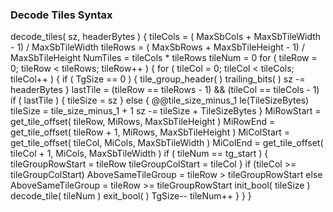### Decode Tiles Syntax

<div class="syntax">
decode_tiles( sz, headerBytes ) {
    tileCols = ( MaxSbCols + MaxSbTileWidth - 1) / MaxSbTileWidth
    tileRows = ( MaxSbRows + MaxSbTileHeight - 1) / MaxSbTileHeight
    NumTiles = tileCols * tileRows
    tileNum = 0
    for ( tileRow = 0; tileRow < tileRows; tileRow++ ) {
        for ( tileCol = 0; tileCol < tileCols; tileCol++ ) {
            if ( TgSize == 0 ) {
                tile_group_header( )
                trailing_bits( )
                sz -= headerBytes
            }
            lastTile = (tileRow == tileRows - 1) && (tileCol == tileCols - 1)
            if ( lastTile ) {
                tileSize = sz
            } else {
                @@tile_size_minus_1                                     le(TileSizeBytes)
                tileSize = tile_size_minus_1 + 1
                sz -= tileSize + TileSizeBytes
            }
            MiRowStart = get_tile_offset( tileRow, MiRows, MaxSbTileHeight )
            MiRowEnd = get_tile_offset( tileRow + 1, MiRows, MaxSbTileHeight )
            MiColStart = get_tile_offset( tileCol, MiCols, MaxSbTileWidth )
            MiColEnd = get_tile_offset( tileCol + 1, MiCols, MaxSbTileWidth )
            if ( tileNum == tg_start ) {
                tileGroupRowStart = tileRow
                tileGroupColStart = tileCol
            }
            if (tileCol >= tileGroupColStart)
                AboveSameTileGroup = tileRow > tileGroupRowStart
            else
                AboveSameTileGroup = tileRow >= tileGroupRowStart
            init_bool( tileSize )
            decode_tile( tileNum )
            exit_bool( )
            TgSize--
            tileNum++
        }
    }
}
</div>
